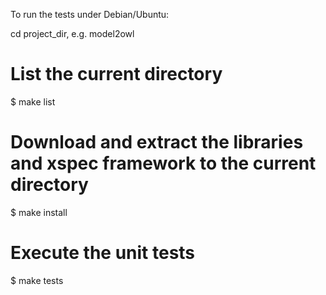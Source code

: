 To run the tests under Debian/Ubuntu:

cd project_dir, e.g. model2owl
# List the current directory
$ make list
# Download and extract the libraries and xspec framework to the current directory
$ make install

# Execute the unit tests
$ make tests